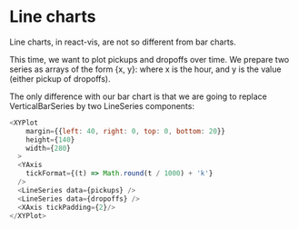 <!-- INJECT:"LineCharts" -->

# Line charts

Line charts, in react-vis, are not so different from bar charts.

This time, we want to plot pickups and dropoffs over time.
We prepare two series as arrays of the form {x, y}: where x is the hour, and y is the value (either pickup of dropoffs).

The only difference with our bar chart is that we are going to replace VerticalBarSeries by two LineSeries components:

```js
<XYPlot
    margin={{left: 40, right: 0, top: 0, bottom: 20}}
    height={140}
    width={280}
  >
  <YAxis
    tickFormat={(t) => Math.round(t / 1000) + 'k'}
  />
  <LineSeries data={pickups} />
  <LineSeries data={dropoffs} />
  <XAxis tickPadding={2}/>
</XYPlot>
```
